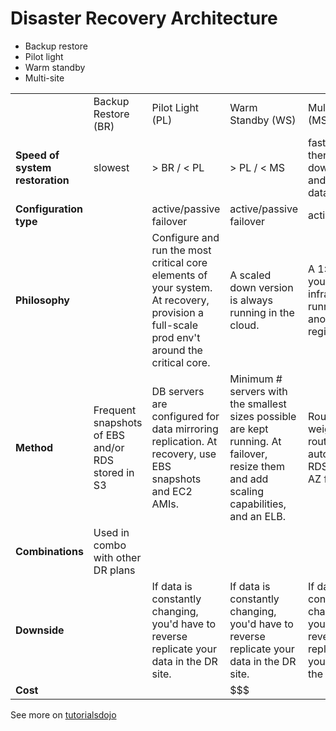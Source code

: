 # Disaster Recovery Architecture

* Backup restore
* Pilot light
* Warm standby
* Multi-site

||||||
|-----|-----|-----|-----|-----|
||Backup Restore (BR) |Pilot Light (PL)| Warm Standby (WS)|Multi-site (MS)|
|**Speed of system restoration**|slowest|> BR / < PL| > PL / < MS | fastest - there's no downtime and minimal data loss.|
|**Configuration type**||active/passive failover|active/passive failover| active-active|
|**Philosophy**||Configure and run the most critical core elements of your system. At recovery, provision a full-scale prod env't around the critical core.|A scaled down version is always running in the cloud.|A 1:1 copy of your infrastructure running in another region or AZ|
|**Method**|Frequent snapshots of EBS and/or RDS stored in S3|DB servers are configured for data mirroring replication. At recovery, use EBS snapshots and EC2 AMIs.|Minimum # servers with the smallest sizes possible are kept running. At failover, resize them and add scaling capabilities, and an ELB.|Route53 weighted routing, autoscaling, RDS multi-AZ feature|
|**Combinations**| Used in combo with other DR plans||||
|**Downside**||If data is constantly changing, you'd have to reverse replicate your data in the DR site.|If data is constantly changing, you'd have to reverse replicate your data in the DR site.|If data is constantly changing, you'd have to reverse replicate your data in the DR site.|
|**Cost**|||$$$|$$$$|

See more on [tutorialsdojo](https://tutorialsdojo.com/backup-and-restore-vs-pilot-light-vs-warm-standby-vs-multi-site/)